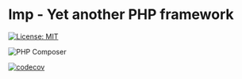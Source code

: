 # Imp - Yet another PHP framework

[![License: MIT](https://img.shields.io/badge/License-MIT-yellow.svg)](https://opensource.org/licenses/MIT)

![PHP Composer](https://github.com/puchkovk/imp/workflows/PHP%20Composer/badge.svg)

[![codecov](https://codecov.io/gh/puchkovk/imp/branch/master/graph/badge.svg?token=8DPNE6UVMM)](https://codecov.io/gh/puchkovk/imp)